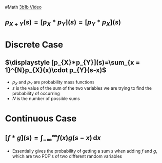 #Math 
[3b1b Video](https://www.youtube.com/watch?v=IaSGqQa5O-M)
## $\displaystyle p_{X+Y}(s)=[p_{X}*p_{Y}](s)=[p_{Y}*p_{X}](s)$
# Discrete Case
## $\displaystyle [p_{X}*p_{Y}](s)=\sum_{x = 1}^{N}p_{X}(x)\cdot p_{Y}(s-x)$
* $\displaystyle p_{X}$ and $\displaystyle p_{Y}$ are probability mass functions
* $\displaystyle s$ is the value of the sum of the two variables we are trying to find the probability of occurring
* $\displaystyle N$ is the number of possible sums
# Continuous Case

## $\displaystyle [f*g](s)=\int_{-\infty}^{\infty} f(x)g(s-x) \, \mathrm{d}x$
* Essentially gives the probability of getting a sum $\displaystyle s$ when adding $\displaystyle f$ and $\displaystyle g$, which are two PDF's of two different random variables